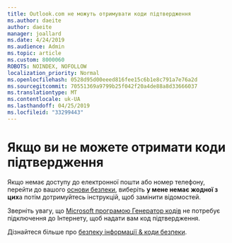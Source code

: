 ```yaml
---
title: Outlook.com не можуть отримувати коди підтвердження
ms.author: daeite
author: daeite
manager: joallard
ms.date: 4/24/2019
ms.audience: Admin
ms.topic: article
ms.custom: 8000060
ROBOTS: NOINDEX, NOFOLLOW
localization_priority: Normal
ms.openlocfilehash: 0528d95d00eeed816fee15c6b1e8c791a7e76a2d
ms.sourcegitcommit: 70551369a9799b25f042f20a4de88a8d33666037
ms.translationtype: MT
ms.contentlocale: uk-UA
ms.lasthandoff: 04/25/2019
ms.locfileid: "33299443"
---
```

# <a name="if-you-cant-get-verification-codes"></a>Якщо ви не можете отримати коди підтвердження

Якщо немає доступу до електронної пошти або номер телефону, перейти до вашого [основи безпеки](https://account.microsoft.com/security), виберіть **у мене немає жодної з цих**а потім дотримуйтесь інструкцій, щоб замінити відомостей.

Зверніть увагу, що [Microsoft програмою Генератор кодів](https://go.microsoft.com/fwlink/?linkid=2016117) не потребує підключення до Інтернету, щоб надати вам код підтвердження.

Дізнайтеся більше про [безпеку інформації & коди безпеки](https://support.microsoft.com/help/12428/).